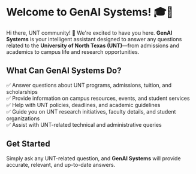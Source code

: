 # Welcome to GenAI Systems! 🎓🤖

Hi there, UNT community! 👋 We're excited to have you here. **GenAI Systems** is your intelligent assistant designed to answer any questions related to the **University of North Texas (UNT)**—from admissions and academics to campus life and research opportunities.

## What Can GenAI Systems Do?

✅ Answer questions about UNT programs, admissions, tuition, and scholarships  
✅ Provide information on campus resources, events, and student services  
✅ Help with UNT policies, deadlines, and academic guidelines  
✅ Guide you on UNT research initiatives, faculty details, and student organizations  
✅ Assist with UNT-related technical and administrative queries

## Get Started

Simply ask any UNT-related question, and **GenAI Systems** will provide accurate, relevant, and up-to-date answers.
